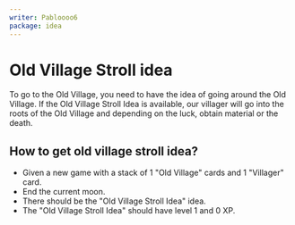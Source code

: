 ```yaml
---
writer: Pabloooo6
package: idea
---
```


# Old Village Stroll idea

To go to the Old Village, you need to have the idea of going around the Old Village.
If the Old Village Stroll Idea is available, our villager will go into the roots of the Old Village
and depending on the luck, obtain material or the death.

## How to get old village stroll idea?

* Given a new game with a stack of 1 "Old Village" cards and 1 "Villager" card.
* End the current moon.
* There should be the "Old Village Stroll Idea" idea.
* The "Old Village Stroll Idea" should have level 1 and 0 XP.

